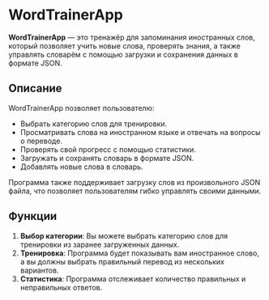 # WordTrainerApp

**WordTrainerApp** — это тренажёр для запоминания иностранных слов, который позволяет учить новые слова, проверять знания, а также управлять словарём с помощью загрузки и сохранения данных в формате JSON.

## Описание

WordTrainerApp позволяет пользователю:
- Выбрать категорию слов для тренировки.
- Просматривать слова на иностранном языке и отвечать на вопросы о переводе.
- Проверять свой прогресс с помощью статистики.
- Загружать и сохранять словарь в формате JSON.
- Добавлять новые слова в словарь.

Программа также поддерживает загрузку слов из произвольного JSON файла, что позволяет пользователям гибко управлять своими данными.

## Функции

1. **Выбор категории**: Вы можете выбрать категорию слов для тренировки из заранее загруженных данных.
2. **Тренировка**: Программа будет показывать вам иностранное слово, а вы должны выбрать правильный перевод из нескольких вариантов.
3. **Статистика**: Программа отслеживает количество правильных и неправильных ответов.

